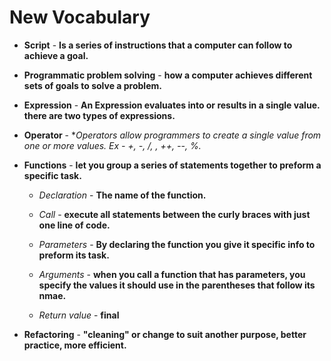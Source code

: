 # New Vocabulary

+ **Script** - **Is a series of instructions that a computer can follow to achieve a goal.**
 
+ **Programmatic problem solving** - **how a computer achieves different sets of goals to solve a problem.**

+ **Expression** - **An Expression evaluates into or results in a single value. there are two types of expressions.**

+ **Operator** - **Operators allow programmers to create a single value from one or more values. Ex - +, -, /, *, ++, --, %.**

+ **Functions** - **let you group a series of statements together to preform a specific task.**
    
    - *Declaration* - **The name of the function.**
    
    - *Call* - **execute all statements between the curly braces with just one line of code.**
    
    - *Parameters* - **By declaring the function you give it specific info to preform its task.**
    
    - *Arguments* - **when you call a function that has parameters, you specify the values it should use in the parentheses that follow its nmae.**
    
    - *Return value* - **final**

+ **Refactoring** - **"cleaning" or change to suit another purpose, better practice, more efficient.**